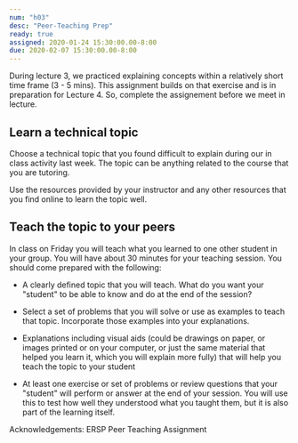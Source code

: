 ```yaml
---
num: "h03"
desc: "Peer-Teaching Prep"
ready: true 
assigned: 2020-01-24 15:30:00.00-8:00
due: 2020-02-07 15:30:00.00-8:00
---
```



During lecture 3, we practiced explaining concepts within a relatively short time frame (3 - 5 mins). This assignment builds on that exercise and is in preparation for Lecture 4. So, complete the assignement before we meet in lecture.

## Learn a technical topic

Choose a technical topic that you found difficult to explain during our in class activity last week. The topic can be anything related to the course that you are tutoring.

Use the resources provided by your instructor and any other resources that you find online to learn the topic well.


## Teach the topic to your peers

In class on Friday you will teach what you learned to one other student in your group.  You will have about 30 minutes for your teaching session.  You should come prepared with the following:

* A clearly defined topic that you will teach.  What do you want your "student" to be able to know and do at the end of the session? 

* Select a set of problems that you will solve or use as examples to teach that topic. Incorporate those examples into your explanations.

* Explanations including visual aids (could be drawings on paper, or images printed or on your computer, or just the same material that helped you learn it, which you will explain more fully) that will help you teach the topic to your student

* At least one exercise or set of problems or review questions that your "student" will perform or answer at the end of your session.  You will use this to test how well they understood what you taught them, but it is also part of the learning itself.


Acknowledgements: ERSP Peer Teaching Assignment
